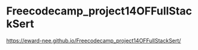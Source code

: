 # Freecodecamp_project14OFFullStackSert

https://eward-nee.github.io/Freecodecamp_project14OFFullStackSert/

